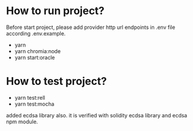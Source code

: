 # How to run project?
 Before start project, please add provider http url endpoints in .env file according .env.example.

- yarn
- yarn chromia:node
- yarn start:oracle
# How to test project?
- yarn test:rell  
- yarn test:mocha 

added ecdsa library also. it is verified with solidity ecdsa library and ecdsa npm module. 


